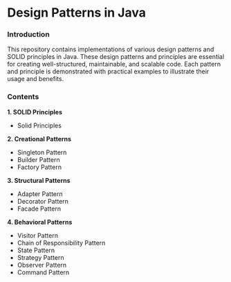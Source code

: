 # Design Patterns in Java
### Introduction
This repository contains implementations of various design patterns and SOLID principles in Java. These design patterns and principles are essential for creating well-structured, maintainable, and scalable code. Each pattern and principle is demonstrated with practical examples to illustrate their usage and benefits.

### Contents
__1. SOLID Principles__
 - Solid Principles

__2. Creational Patterns__
 - Singleton Pattern
 - Builder Pattern
 - Factory Pattern

__3. Structural Patterns__
 - Adapter Pattern
 - Decorator Pattern
 - Facade Pattern

__4. Behavioral Patterns__
 - Visitor Pattern
 - Chain of Responsibility Pattern
 - State Pattern
 - Strategy Pattern
 - Observer Pattern
 - Command Pattern
